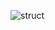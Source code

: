 ![struct](https://static.wikia.nocookie.net/minecraft_zh_gamepedia/images/0/05/Structure_Block_JE2_BE1.png)